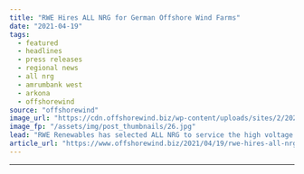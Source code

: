 ```yaml
---
title: "RWE Hires ALL NRG for German Offshore Wind Farms"
date: "2021-04-19"
tags: 
  - featured
  - headlines
  - press releases
  - regional news
  - all nrg
  - amrumbank west
  - arkona
  - offshorewind
source: "offshorewind"
image_url: "https://cdn.offshorewind.biz/wp-content/uploads/sites/2/2021/04/19122002/RWE-Hires-ALL-NRG-for-German-Offshore-Wind-Farms.jpg"
image_fp: "/assets/img/post_thumbnails/26.jpg"
lead: "RWE Renewables has selected ALL NRG to service the high voltage systems at the"
article_url: "https://www.offshorewind.biz/2021/04/19/rwe-hires-all-nrg-for-german-offshore-wind-farms/"
---
```


---
